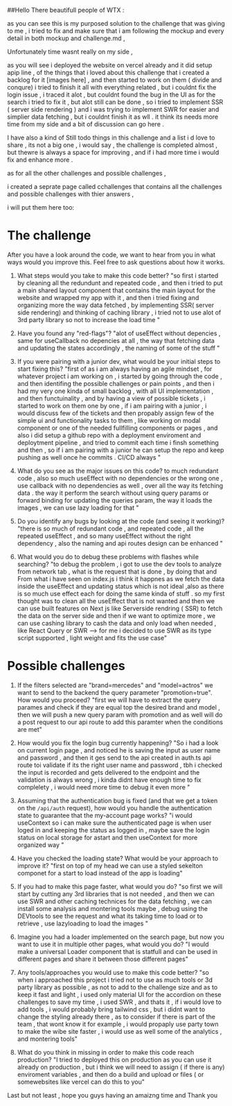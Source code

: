
##Hello There beautifull people of WTX :

as you can see this is my purposed solution to the challenge that was giving to me , i tried to fix and make sure that i am following the mockup and every detail in both mockup and challenge.md , 

Unfortunately time wasnt really on my side , 

as you will see i deployed the website on vercel already and it did setup  apip line , of the things that i loved about this challenge that i created a backlog for it [images here] , and then started to work on them ( divide and conqure) i tried to finish it all with everything related , but i  couldnt fix the login issue , i traced it alot , but couldnt found the bug in the UI 
as for the search i tried to fix it , but alot still can be done , so i tried to implement SSR ( server side rendering )  and i was trying to implement SWR for easier and simplier data fetching , but i couldnt finish it as wll . it think its needs more time from my side and a bit of discussion can go here . 


I have also a kind of Still todo things in this challenge and a list i d love to share , its not a big one , i would say , the challenge is completed almost , but thewre is always a space for improving , and if i had more time i would fix and enhance more .



as for all the other challenges and possible challenges , 

i created a seprate page called cchallenges that contains all the challenges and possible challenges with thier answers , 

i will put them here too:
 # The challenge

After you have a look around the code, we want to hear from you in what ways would you improve this. Feel free to ask questions about how it works.

1. What steps would you take to make this code better?
"so first i started by cleaning all the redundunt and repeated code , and then i tried to put a main shared  layout component that contains the main layout for the website and wrapped my app with it , and then i tried fixing and organizing more the way data fetched , by implementing SSR( server side rendering) and thinking of caching library , i tried not to use alot of 3rd party library so not to increase the load time "

2. Have you found any "red-flags"?
"alot of useEffect without depencies , same for useCallback no depencies at all , the way that fetching data and updating the states accordingly , the naming of some of the stuff "

3. If you were pairing with a junior dev, what would be your initial steps to start fixing this?
"first of as i am always having an agile mindset , for whatever project i am working on , i started by going through the code , and then identifing the possible challenges or pain points , and then i had my very one kinda of small backlog , with all UI implementation , and then functuinality , and by having a view of possible tickets , i started to work on them one by one , if i am pairing with a junior , i would discuss few of the tickets and then propably assign few of the simple ui and functionality tasks to them , like working on modal component or one of the needed fullfilling components or pages  , and also i did setup a github repo with a deployment enviroment and deploytment pipeline , and tried to commit each time i finsh something and then , so if i am pairing with a junior he can setup the repo and keep pushing as well once he commits . CI/CD always  "

4. What do you see as the major issues on this code?
to much redundant code , also so much useEffect with no dependencies or the wrong one , use callback with no dependencies as well , over all the way its fetching data . the way it perform the search without using query params or forward binding for updating the queries param, the way it loads the images , we can use lazy loading for that "

5. Do you identify any bugs by looking at the code (and seeing it working)?
"there is so much of redundant code , and repeated code , all the repeated useEffect , and so many useEffect without the right dependency , also the naming and api routes design can be enhanced "

6. What would you do to debug these problems with flashes while searching?
"to debug the problem , i got to use the dev tools to analyze from network tab , what is the request that is done , by doing that and From what i have seen on index.js i think it happnes as we fetch the data  inside the useEffect  and updating status which is not ideal ,also as there is so much use effect each for doing the same kinda of stuff . so my first thought  was to clean all the useEffect that is not wanted and then we can use built features on Next js like Serverside rendring ( SSR) to fetch the data on the server side and then if we want to optimize more , we can use cashing library to cash the data and only load when needed , like React Query or SWR --> for me i decided to use SWR as its type script supported , light weight and fits the use case"

# Possible challenges

1. If the filters selected are "brand=mercedes" and "model=actros" we want to send to the backend the query parameter "promotion=true". How would you proceed?
"first we will have to extract the query parames and check if they are equal top the desired brand and model , then we will push a new query param with promotion and as well will do a post request to our api route to add this paramter when the conditions are met"

2. How would you fix the login bug currently happening?
"So i had a look on current login page , and noticed he is saving the input as user name and password , and then it ges send to the api created in auth.ts api route toi validate if its the right user name and password , tbh i checked the input is recorded and gets delivered to the endpoint and the validation is always wrong , i kinda didnt have enough time to fix complelety , i would need more time to debug it even more "

3. Assuming that the authentication bug is fixed (and that we get a token on the `/api/auth` request), how would you handle the authentication state to guarantee that the my-account page works?
"i would useContext so i can make sure the authenticated page is when user loged in and keeping the status as logged in , maybe save the login status on local storage for astart and then useContext for more organized way "

4. Have you checked the loading state? What would be your approach to improve it? 
"first on top of my head we can use a styled sekelton componet for a start to load instead of the app is loading"

5. If you had to make this page faster, what would you do?
"so first we will start by cutting any 3rd libraries that is not needed , and then we can use SWR and other caching technices for the data fetching , we can install some analysis and montering tools maybe , debug using the DEVtools to see the request and what its taking time to load or to retrieve , use lazyloading to load the images "

6. Imagine you had a loader implemented on the search page, but now you want to use it in multiple other pages, what would you do?
"I would make a universal Loader component that is statfull and can be used in different pages and share it between those different pages"

7. Any tools/approaches you would use to make this code better?
"so when i approached this project i tried not to use as much tools or 3d party library as possible , as not to add to the challenge size and as to keep it fast and light , i used only material UI for the accordion on these challenges to save my time , i used SWR , and thats it , if i would love to add tools , i would probably bring tailwind css , but i didnt want to change the styling already there , as to consider if there is part of the team , that wont know it for example , i would propaply use party town to make the wibe site faster , i would use as well some of the analytics , and montering tools"

8. What do you think in missing in order to make this code reach production?
"I tried to deployed this on production as you can use it already on production , but i think we will need to assign ( if there is any) enviroment variables , and then do a build and upload or files ( or somewebsites like vercel can do this to you"







Last but not least , hope you guys having an amaizng time and Thank you 